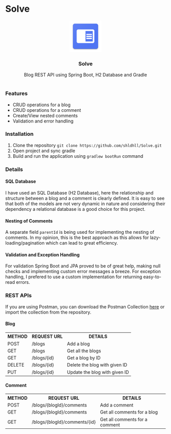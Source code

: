 # Solve
<p align="center">
  <a href="https://github.com/shldhll/Solve">
    <img src="static/icon.png" alt="Logo" width="100" height="100">
  </a>
  <h3 align="center">Solve</h3>
  <p align="center">
    Blog REST API using Spring Boot, H2 Database and Gradle<br><br>
  </p>
  <h3>Features</h3>
  <ul>
  <li>CRUD operations for a blog</li>
  <li>CRUD operations for a comment</li>
  <li>Create/View nested comments</li>
  <li>Validation and error handling</li>
  </ul>
  <h3>Installation</h3>
  <ol>
  <li>Clone the repository <code>git clone https://github.com/shldhll/Solve.git</code></li>
  <li>Open project and sync gradle</li>
  <li>Build and run the application using <code>gradlew bootRun</code> command</li>
  </ol>
  <h3>Details</h3>
  <h4>SQL Database</h4>
  I have used an SQL Database (H2 Database), here the relationship and structure between a blog and a comment is clearly defined. It is easy to see that both of the models are not very dynamic in nature and considering their dependency a relational database is a good choice for this project.
  <h4>Nesting of Comments</h4>
  A separate field <code>parentId</code> is being used for implementing the nesting of comments. In my opinion, this is the best approach as this allows for lazy-loading/pagination which can lead to great efficiency.
  <h4>Validation and Exception Handling</h4>
  For validation Spring Boot and JPA proved to be of great help, making null checks and implementing custom error messages a breeze. For exception handling, I prefered to use a custom implementation for returning easy-to-read errors.
  <h3>REST APIs</h3>
  If you are using Postman, you can download the Postman Collection <a href="https://www.getpostman.com/collections/739d7620c08d26cd3316">here</a> or import the collection from the repository.
  <h4>Blog</h4>
  <table>
  <tr>
    <th>METHOD</th>
    <th>REQUEST URL</th>
    <th>DETAILS</th>
  </tr>
  <tr>
    <td>POST</td>
    <td>/blogs</td>
    <td>Add a blog</td>
  </tr>
  <tr>
    <td>GET</td>
    <td>/blogs</td>
    <td>Get all the blogs</td>
  </tr>
  <tr>
    <td>GET</td>
    <td>/blogs/{id}</td>
    <td>Get a blog by ID</td>
  </tr>
  <tr>
    <td>DELETE</td>
    <td>/blogs/{id}</td>
    <td>Delete the blog with given ID</td>
  </tr>
  <tr>
    <td>PUT</td>
    <td>/blogs/{id}</td>
    <td>Update the blog with given ID</td>
  </tr>
  </table>
  <h4>Comment</h4>
  <table>
  <tr>
    <th>METHOD</th>
    <th>REQUEST URL</th>
    <th>DETAILS</th>
  </tr>
  <tr>
    <td>POST</td>
    <td>/blogs/{blogId}/comments</td>
    <td>Add a comment</td>
  </tr>
  <tr>
    <td>GET</td>
    <td>/blogs/{blogId}/comments</td>
    <td>Get all comments for a blog</td>
  </tr>
  <tr>
    <td>GET</td>
    <td>/blogs/{blogId}/comments/{id}</td>
    <td>Get all comments for a comment</td>
  </tr>
  </table>
</p>
